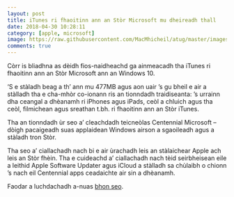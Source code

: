 ```yaml
---
layout: post
title: iTunes ri fhaoitinn ann an Stòr Microsoft mu dheireadh thall
date: 2018-04-30 10:28:11
category: [apple, microsoft]
image: https://raw.githubusercontent.com/MacMhicheil/atug/master/images/iTunes_Microsoft_Store.png
comments: true
---
```


Còrr is bliadhna as dèidh fios-naidheachd ga ainmeacadh tha iTunes ri fhaoitinn ann an Stòr Microsoft ann an Windows 10.

<!--more-->

‘S e stàladh beag a th’ ann mu 477MB agus aon uair ’s gu bheil e air a stàlladh tha e cha-mhòr co-ionann ris an tionndadh traidiseanta: ’s urrainn dha ceangal a dhèanamh ri iPhones agus iPads, ceòl a chluich agus tha ceòl, filmichean agus sreathan t.bh. ri fhaoitinn ann an Stòr iTunes.

Tha an tionndadh ùr seo a’ cleachdadh teicneòlas Centennial Microsoft – dòigh pacaigeadh suas applaidean Windows airson a sgaoileadh agus a stàladh tron Stòr.

Tha seo a’ ciallachadh nach bi e air ùrachadh leis an stàlaichear Apple ach leis an Stòr fhèin. Tha e cuideachd a’ ciallachadh nach tèid seirbheisean eile a leithid Apple Software Updater agus iCloud a stàlladh sa chùlaibh o chionn ’s nach eil Centennial apps ceadaichte air sin a dhèanamh.

Faodar a luchdachadh a-nuas [bhon seo](https://www.microsoft.com/store/productId/9PB2MZ1ZMB1S).
